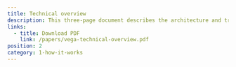 ```yaml
---
title: Technical overview
description: This three-page document describes the architecture and trading core components of the Vega framework, from an engineering perspective.
links:
  - title: Download PDF
    link: /papers/vega-technical-overview.pdf
position: 2
category: 1-how-it-works
---
```

